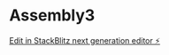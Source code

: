 # Assembly3

[Edit in StackBlitz next generation editor ⚡️](https://stackblitz.com/~/github.com/B14ckfoot/Assembly3)